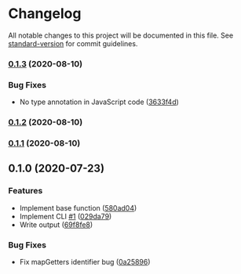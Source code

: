 # Changelog

All notable changes to this project will be documented in this file. See [standard-version](https://github.com/conventional-changelog/standard-version) for commit guidelines.

### [0.1.3](https://github.com/potato4d/vuex-map-purge/compare/v0.1.2...v0.1.3) (2020-08-10)


### Bug Fixes

* No type annotation in JavaScript code ([3633f4d](https://github.com/potato4d/vuex-map-purge/commit/3633f4dde82bcb334bcf7ef5d70c3439964d526f))

### [0.1.2](https://github.com/potato4d/vuex-map-purge/compare/v0.1.1...v0.1.2) (2020-08-10)

### [0.1.1](https://github.com/potato4d/vuex-map-purge/compare/v0.1.0...v0.1.1) (2020-08-10)

## 0.1.0 (2020-07-23)


### Features

* Implement base function ([580ad04](https://github.com/potato4d/vuex-map-purge/commit/580ad04fc656d1c4ff1baa760d97535a8f69a3e3))
* Implement CLI [#1](https://github.com/potato4d/vuex-map-purge/issues/1) ([029da79](https://github.com/potato4d/vuex-map-purge/commit/029da791412216f88ceaff1fb488bac6e8bce6cc))
* Write output ([69f8fe8](https://github.com/potato4d/vuex-map-purge/commit/69f8fe8110266931d4e016192321729f5d739299))


### Bug Fixes

* Fix mapGetters identifier bug ([0a25896](https://github.com/potato4d/vuex-map-purge/commit/0a25896c7b8afe12707ba14c217ea627b2c0167c))
